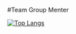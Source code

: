 #Team Group Menter


[![Top Langs](https://github-readme-stats.vercel.app/api/top-langs/?username=shamilhabeebnelli&layout=compact&theme=radical)](https://github.com/TeamGroupMenter)
